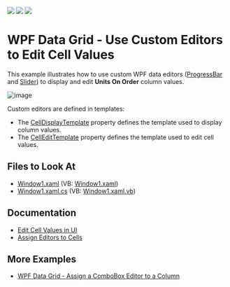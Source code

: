 <!-- default badges list -->
![](https://img.shields.io/endpoint?url=https://codecentral.devexpress.com/api/v1/VersionRange/128653470/21.1.5%2B)
[![](https://img.shields.io/badge/Open_in_DevExpress_Support_Center-FF7200?style=flat-square&logo=DevExpress&logoColor=white)](https://supportcenter.devexpress.com/ticket/details/E1596)
[![](https://img.shields.io/badge/📖_How_to_use_DevExpress_Examples-e9f6fc?style=flat-square)](https://docs.devexpress.com/GeneralInformation/403183)
<!-- default badges end -->
# WPF Data Grid - Use Custom Editors to Edit Cell Values

This example illustrates how to use custom WPF data editors ([ProgressBar](https://docs.microsoft.com/en-us/dotnet/api/system.windows.controls.progressbar) and [Slider](https://docs.microsoft.com/en-us/dotnet/api/system.windows.controls.slider)) to display and edit **Units On Order** column values.

![image](https://user-images.githubusercontent.com/65009440/171182860-0dab0ada-9b5c-4faa-ab66-0f7a28b19e32.png)

Custom editors are defined in templates:

* The [CellDisplayTemplate](https://docs.devexpress.com/WPF/DevExpress.Xpf.Grid.ColumnBase.CellDisplayTemplate) property defines the template used to display column values.
* The [CellEditTemplate](https://docs.devexpress.com/WPF/DevExpress.Xpf.Grid.ColumnBase.CellEditTemplate) property defines the template used to edit cell values.

## Files to Look At

* [Window1.xaml](./CS/Window1.xaml) (VB: [Window1.xaml](./VB/Window1.xaml))
* [Window1.xaml.cs](./CS/Window1.xaml.cs) (VB: [Window1.xaml.vb](./VB/Window1.xaml.vb))

## Documentation

* [Edit Cell Values in UI](http://docs.devexpress.com/WPF/6606/controls-and-libraries/data-grid/data-editing-and-validation/modify-cell-values/inplace-editors)
* [Assign Editors to Cells](http://docs.devexpress.com/WPF/401011/controls-and-libraries/data-grid/data-editing-and-validation/modify-cell-values/assign-an-editor-to-a-cell)

## More Examples

* [WPF Data Grid - Assign a ComboBox Editor to a Column](https://github.com/DevExpress-Examples/wpf-data-grid-assign-combobox-editor-to-column)
